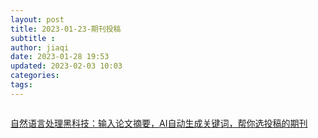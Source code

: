 ```yaml
---
layout: post
title: 2023-01-23-期刊投稿
subtitle :
author: jiaqi
date: 2023-01-28 19:53
updated: 2023-02-03 10:03
categories: 
tags:
---
```

```toc
```


[自然语言处理黑科技：输入论文摘要，AI自动生成关键词，帮你选投稿的期刊](https://easydl.zzh.coderai.cn/demo-2)